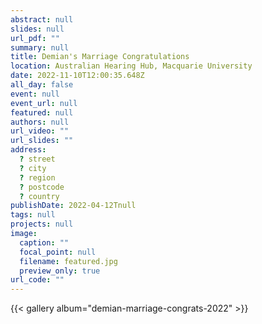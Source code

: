 ```yaml
---
abstract: null
slides: null
url_pdf: ""
summary: null
title: Demian's Marriage Congratulations
location: Australian Hearing Hub, Macquarie University
date: 2022-11-10T12:00:35.648Z
all_day: false
event: null
event_url: null
featured: null
authors: null
url_video: ""
url_slides: ""
address:
  ? street
  ? city
  ? region
  ? postcode
  ? country
publishDate: 2022-04-12Tnull
tags: null
projects: null
image:
  caption: ""
  focal_point: null
  filename: featured.jpg
  preview_only: true
url_code: ""
---
```


{{< gallery album="demian-marriage-congrats-2022" >}}
